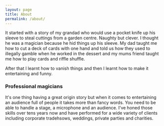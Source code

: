```yaml
---
layout: page
title: About
permalink: /about/
---
```


It started with a story of my grandad who would use a pocket knife up his sleeve to steal cuttings from a garden centre. Naughty but clever. I thought he was a magician because he hid things up his sleeve. My dad taught me how to cut a deck of cards with one hand and told us how they used to illegally gamble when he worked in the dessert and my mums friend taught me how to play cards and riffle shuffle. 

After that I learnt how to vanish things and then I learnt how to make it entertaining and funny.

### Professional magicians

It's one thing having a great origin story but when it comes to entertaining an audience full of people it takes more than fancy words. You need to be able to handle a stage, a microphone and an audience. I've honed those skills over tens years now and have performed for a wide variety of clients including corporate tradehsows, weddings, private parties and charities.